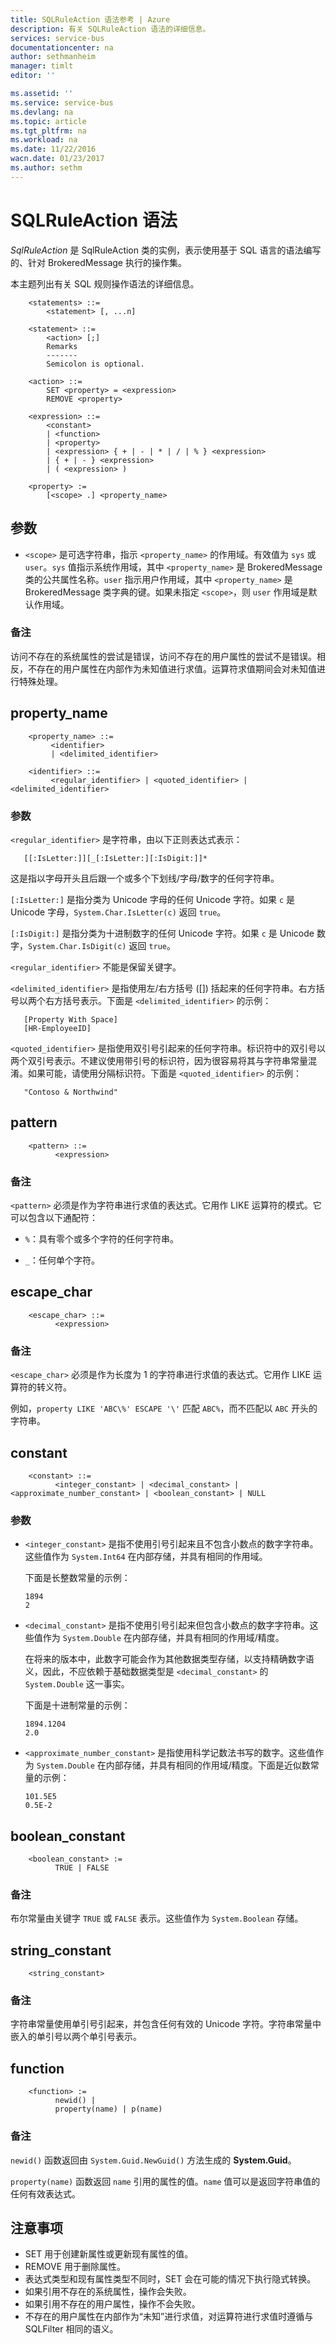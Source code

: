 ```yaml
---
title: SQLRuleAction 语法参考 | Azure
description: 有关 SQLRuleAction 语法的详细信息。
services: service-bus
documentationcenter: na
author: sethmanheim
manager: timlt
editor: ''

ms.assetid: ''
ms.service: service-bus
ms.devlang: na
ms.topic: article
ms.tgt_pltfrm: na
ms.workload: na
ms.date: 11/22/2016
wacn.date: 01/23/2017
ms.author: sethm
---
```


# SQLRuleAction 语法

*SqlRuleAction* 是 SqlRuleAction 类的实例，表示使用基于 SQL 语言的语法编写的、针对 BrokeredMessage 执行的操作集。

本主题列出有关 SQL 规则操作语法的详细信息。

```
    <statements> ::=
        <statement> [, ...n]  

    <statement> ::=
        <action> [;]
        Remarks
        -------
        Semicolon is optional.  

    <action> ::=
        SET <property> = <expression>
        REMOVE <property>  

    <expression> ::=
        <constant>
        | <function>
        | <property>
        | <expression> { + | - | * | / | % } <expression>
        | { + | - } <expression>
        | ( <expression> )

    <property> := 
        [<scope> .] <property_name>
```

## 参数  

-   `<scope>` 是可选字符串，指示 `<property_name>` 的作用域。有效值为 `sys` 或 `user`。`sys` 值指示系统作用域，其中 `<property_name>` 是 BrokeredMessage 类的公共属性名称。`user` 指示用户作用域，其中 `<property_name>` 是 BrokeredMessage 类字典的键。如果未指定 `<scope>`，则 `user` 作用域是默认作用域。

### 备注  

访问不存在的系统属性的尝试是错误，访问不存在的用户属性的尝试不是错误。相反，不存在的用户属性在内部作为未知值进行求值。运算符求值期间会对未知值进行特殊处理。

## property\_name  

```
    <property_name> ::=  
         <identifier>  
         | <delimited_identifier>  

    <identifier> ::=  
         <regular_identifier> | <quoted_identifier> | <delimited_identifier>  
```

### 参数  
 `<regular_identifier>` 是字符串，由以下正则表达式表示：

 ```
    [[:IsLetter:]][_[:IsLetter:][:IsDigit:]]*  
 ```

 这是指以字母开头且后跟一个或多个下划线/字母/数字的任何字符串。

 `[:IsLetter:]` 是指分类为 Unicode 字母的任何 Unicode 字符。如果 `c` 是 Unicode 字母，`System.Char.IsLetter(c)` 返回 `true`。

 `[:IsDigit:]` 是指分类为十进制数字的任何 Unicode 字符。如果 `c` 是 Unicode 数字，`System.Char.IsDigit(c)` 返回 `true`。

 `<regular_identifier>` 不能是保留关键字。

 `<delimited_identifier>` 是指使用左/右方括号 ([]) 括起来的任何字符串。右方括号以两个右方括号表示。下面是 `<delimited_identifier>` 的示例：

 ```
    [Property With Space]  
    [HR-EmployeeID]  
 ```

 `<quoted_identifier>` 是指使用双引号引起来的任何字符串。标识符中的双引号以两个双引号表示。不建议使用带引号的标识符，因为很容易将其与字符串常量混淆。如果可能，请使用分隔标识符。下面是 `<quoted_identifier>` 的示例：

 ```
    "Contoso & Northwind"  
 ```

## pattern  

```
    <pattern> ::=  
          <expression>  
```

### 备注

 `<pattern>` 必须是作为字符串进行求值的表达式。它用作 LIKE 运算符的模式。它可以包含以下通配符：

-   `%`：具有零个或多个字符的任何字符串。

-   `_`：任何单个字符。

## escape\_char  

```
    <escape_char> ::=  
          <expression>  
```

### 备注

 `<escape_char>` 必须是作为长度为 1 的字符串进行求值的表达式。它用作 LIKE 运算符的转义符。

 例如，`property LIKE 'ABC\%' ESCAPE '\'` 匹配 `ABC%`，而不匹配以 `ABC` 开头的字符串。

## constant  

```
    <constant> ::=  
          <integer_constant> | <decimal_constant> | <approximate_number_constant> | <boolean_constant> | NULL  
```

### 参数  

-   `<integer_constant>` 是指不使用引号引起来且不包含小数点的数字字符串。这些值作为 `System.Int64` 在内部存储，并具有相同的作用域。

     下面是长整数常量的示例：

        1894  
        2  

-   `<decimal_constant>` 是指不使用引号引起来但包含小数点的数字字符串。这些值作为 `System.Double` 在内部存储，并具有相同的作用域/精度。

     在将来的版本中，此数字可能会作为其他数据类型存储，以支持精确数字语义，因此，不应依赖于基础数据类型是 `<decimal_constant>` 的 `System.Double` 这一事实。

     下面是十进制常量的示例：

        1894.1204  
        2.0  

-   `<approximate_number_constant>` 是指使用科学记数法书写的数字。这些值作为 `System.Double` 在内部存储，并具有相同的作用域/精度。下面是近似数常量的示例：

    ```
    101.5E5  
    0.5E-2  
    ```

## boolean\_constant  

```
    <boolean_constant> :=  
          TRUE | FALSE  
```

### 备注

布尔常量由关键字 `TRUE` 或 `FALSE` 表示。这些值作为 `System.Boolean` 存储。

## string\_constant  

```
    <string_constant>  
```

### 备注

字符串常量使用单引号引起来，并包含任何有效的 Unicode 字符。字符串常量中嵌入的单引号以两个单引号表示。

## function  

```
    <function> :=  
          newid() |  
          property(name) | p(name)  
```

### 备注  

`newid()` 函数返回由 `System.Guid.NewGuid()` 方法生成的 **System.Guid**。

`property(name)` 函数返回 `name` 引用的属性的值。`name` 值可以是返回字符串值的任何有效表达式。

## 注意事项

- SET 用于创建新属性或更新现有属性的值。
- REMOVE 用于删除属性。
- 表达式类型和现有属性类型不同时，SET 会在可能的情况下执行隐式转换。
- 如果引用不存在的系统属性，操作会失败。
- 如果引用不存在的用户属性，操作不会失败。
- 不存在的用户属性在内部作为“未知”进行求值，对运算符进行求值时遵循与 SQLFilter 相同的语义。

<!---HONumber=Mooncake_0116_2017-->